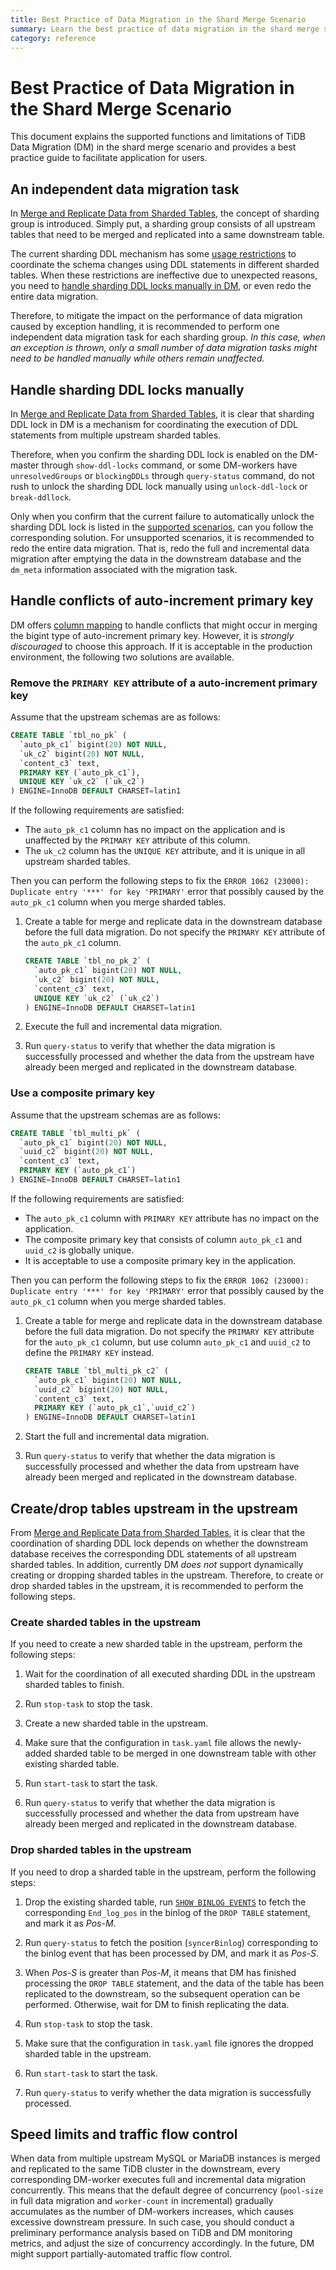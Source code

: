 ```yaml
---
title: Best Practice of Data Migration in the Shard Merge Scenario
summary: Learn the best practice of data migration in the shard merge scenario.
category: reference
---
```

# Best Practice of Data Migration in the Shard Merge Scenario

This document explains the supported functions and limitations of TiDB Data Migration (DM) in the shard merge scenario and provides a best practice guide to facilitate application for users.

## An independent data migration task

In [Merge and Replicate Data from Sharded Tables](/dev/reference/tools/data-migration/features/shard-merge.md), the concept of sharding group is introduced. Simply put, a sharding group consists of all upstream tables that need to be merged and replicated into a same downstream table.

The current sharding DDL mechanism has some [usage restrictions](/dev/reference/tools/data-migration/features/shard-merge.md#restrictions) to coordinate the schema changes using DDL statements in different sharded tables. When these restrictions are ineffective due to unexpected reasons, you need to [handle sharding DDL locks manually in DM](/dev/reference/tools/data-migration/features/manually-handling-sharding-ddl-locks.md), or even redo the entire data migration.

Therefore, to mitigate the impact on the performance of data migration caused by exception handling, it is recommended to perform one independent data migration task for each sharding group. *In this case, when an exception is thrown, only a small number of data migration tasks might need to be handled manually while others remain unaffected.*

## Handle sharding DDL locks manually

In [Merge and Replicate Data from Sharded Tables](/dev/reference/tools/data-migration/features/shard-merge.md#principles), it is clear that sharding DDL lock in DM is a mechanism for coordinating the execution of DDL statements from multiple upstream sharded tables.

Therefore, when you confirm the sharding DDL lock is enabled on the DM-master through `show-ddl-locks` command, or some DM-workers have `unresolvedGroups` or `blockingDDLs` through `query-status` command, do not rush to unlock the sharding DDL lock manually using `unlock-ddl-lock` or `break-ddllock`.

Only when you confirm that the current failure to automatically unlock the sharding DDL lock is listed in the [supported scenarios](/dev/reference/tools/data-migration/features/manually-handling-sharding-ddl-locks.md#supported-scenarios), can you follow the corresponding solution. For unsupported scenarios, it is recommended to redo the entire data migration. That is, redo the full and incremental data migration after emptying the data in the downstream database and the `dm_meta` information associated with the migration task.

## Handle conflicts of auto-increment primary key

DM offers [column mapping](/dev/reference/tools/data-migration/features/overview.md#column-mapping) to handle conflicts that might occur in merging the bigint type of auto-increment primary key. However, it is *strongly discouraged* to choose this approach. If it is acceptable in the production environment, the following two solutions are available.

### Remove the `PRIMARY KEY` attribute of a auto-increment primary key

Assume that the upstream schemas are as follows:

```sql
CREATE TABLE `tbl_no_pk` (
  `auto_pk_c1` bigint(20) NOT NULL,
  `uk_c2` bigint(20) NOT NULL,
  `content_c3` text,
  PRIMARY KEY (`auto_pk_c1`),
  UNIQUE KEY `uk_c2` (`uk_c2`)
) ENGINE=InnoDB DEFAULT CHARSET=latin1
```

If the following requirements are satisfied:

- The `auto_pk_c1` column has no impact on the application and is unaffected by the `PRIMARY KEY` attribute of this column.
- The `uk_c2` column has the `UNIQUE KEY` attribute, and it is unique in all upstream sharded tables.

Then you can perform the following steps to fix the `ERROR 1062 (23000): Duplicate entry '***' for key 'PRIMARY'` error that possibly caused by the `auto_pk_c1` column when you merge sharded tables.

1. Create a table for merge and replicate data in the downstream database before the full data migration. Do not specify the `PRIMARY KEY` attribute of the `auto_pk_c1` column.

    ```sql
    CREATE TABLE `tbl_no_pk_2` (
      `auto_pk_c1` bigint(20) NOT NULL,
      `uk_c2` bigint(20) NOT NULL,
      `content_c3` text,
      UNIQUE KEY `uk_c2` (`uk_c2`)
    ) ENGINE=InnoDB DEFAULT CHARSET=latin1
    ```

2. Execute the full and incremental data migration.

3. Run `query-status` to verify that whether the data migration is successfully processed and whether the data from the upstream have already been merged and replicated in the downstream database.

### Use a composite primary key

Assume that the upstream schemas are as follows:

```sql
CREATE TABLE `tbl_multi_pk` (
  `auto_pk_c1` bigint(20) NOT NULL,
  `uuid_c2` bigint(20) NOT NULL,
  `content_c3` text,
  PRIMARY KEY (`auto_pk_c1`)
) ENGINE=InnoDB DEFAULT CHARSET=latin1
```

If the following requirements are satisfied:

* The `auto_pk_c1` column with `PRIMARY KEY` attribute has no impact on the application.
* The composite primary key that consists of column `auto_pk_c1` and `uuid_c2` is globally unique.
* It is acceptable to use a composite primary key in the application.

Then you can perform the following steps to fix the `ERROR 1062 (23000): Duplicate entry '***' for key 'PRIMARY'` error that possibly caused by the `auto_pk_c1` column when you merge sharded tables.

1. Create a table for merge and replicate data in the downstream database before the full data migration. Do not specify the `PRIMARY KEY` attribute for the `auto_pk_c1` column, but use column `auto_pk_c1` and `uuid_c2` to define the `PRIMARY KEY` instead.

    ```sql
    CREATE TABLE `tbl_multi_pk_c2` (
      `auto_pk_c1` bigint(20) NOT NULL,
      `uuid_c2` bigint(20) NOT NULL,
      `content_c3` text,
      PRIMARY KEY (`auto_pk_c1`,`uuid_c2`)
    ) ENGINE=InnoDB DEFAULT CHARSET=latin1
    ```

2. Start the full and incremental data migration.

3. Run `query-status` to verify that whether the data migration is successfully processed and whether the data from upstream have already been merged and replicated in the downstream database.

## Create/drop tables upstream in the upstream

From [Merge and Replicate Data from Sharded Tables](/dev/reference/tools/data-migration/features/shard-merge.md#principles), it is clear that the coordination of sharding DDL lock depends on whether the downstream database receives the corresponding DDL statements of all upstream sharded tables. In addition, currently DM *does not* support dynamically creating or dropping sharded tables in the upstream. Therefore, to create or drop sharded tables in the upstream, it is recommended to perform the following steps.

### Create sharded tables in the upstream

If you need to create a new sharded table in the upstream, perform the following steps:

1. Wait for the coordination of all executed sharding DDL in the upstream sharded tables to finish.

2. Run `stop-task` to stop the task.

3. Create a new sharded table in the upstream.

4. Make sure that the configuration in `task.yaml` file allows the newly-added sharded table to be merged in one downstream table with other existing sharded table.

5. Run `start-task` to start the task.

6. Run `query-status` to verify that whether the data migration is successfully processed and whether the data from upstream have already been merged and replicated in the downstream database.

### Drop sharded tables in the upstream

If you need to drop a sharded table in the upstream, perform the following steps:

1. Drop the existing sharded table, run [`SHOW BINLOG EVENTS`](https://dev.mysql.com/doc/refman/5.7/en/show-binlog-events.html) to fetch the corresponding `End_log_pos` in the binlog of the `DROP TABLE` statement, and mark it as *Pos-M*.

2. Run `query-status` to fetch the position (`syncerBinlog`) corresponding to the binlog event that has been processed by DM, and mark it as *Pos-S*.

3. When *Pos-S* is greater than *Pos-M*, it means that DM has finished processing the `DROP TABLE` statement, and the data of the table has been replicated to the downstream, so the subsequent operation can be performed. Otherwise, wait for DM to finish replicating the data.

4. Run `stop-task` to stop the task.

5. Make sure that the configuration in `task.yaml` file ignores the dropped sharded table in the upstream.

6. Run `start-task` to start the task.

7. Run `query-status` to verify whether the data migration is successfully processed.

## Speed limits and traffic flow control

When data from multiple upstream MySQL or MariaDB instances is merged and replicated to the same TiDB cluster in the downstream, every corresponding DM-worker executes full and incremental data migration concurrently. This means that the default degree of concurrency (`pool-size` in full data migration and `worker-count` in incremental) gradually accumulates as the number of DM-workers increases, which causes excessive downstream pressure. In such case, you should conduct a preliminary performance analysis based on TiDB and DM monitoring metrics, and adjust the size of concurrency accordingly. In the future, DM might support partially-automated traffic flow control.